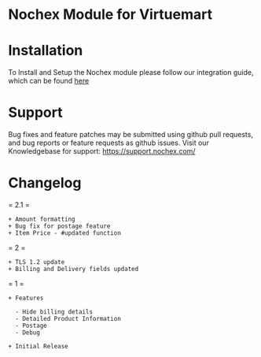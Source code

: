 Nochex Module for Virtuemart
=====================

Installation
=====================
To Install and Setup the Nochex module please follow our integration guide, which can be found <a href="https://support.nochex.com/kb/faq.php?id=231">here</a>

Support
=====================
Bug fixes and feature patches may be submitted using github pull requests, and bug reports or feature requests as github issues.
Visit our Knowledgebase for support: https://support.nochex.com/ 

Changelog
=====================

= 2.1 =

    + Amount formatting
    + Bug fix for postage feature
    + Item Price - #updated function
    
= 2 =

    + TLS 1.2 update
    + Billing and Delivery fields updated
    
= 1 =

    + Features
    
      - Hide billing details
      - Detailed Product Information
      - Postage
      - Debug
      
    + Initial Release 
